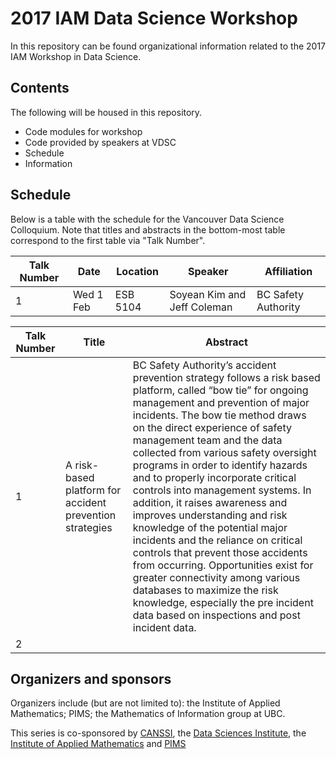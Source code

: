# 2017 IAM Data Science Workshop

In this repository can be found organizational information related to the 2017
IAM Workshop in Data Science.

## Contents
The following will be housed in this repository. 
* Code modules for workshop
* Code provided by speakers at VDSC
* Schedule
* Information

## Schedule

Below is a table with the schedule for the Vancouver Data Science Colloquium. Note that titles and abstracts in the bottom-most table correspond to the first table via "Talk Number". 


|Talk Number | Date      | Location | Speaker                     | Affiliation         | 
|------------|-----------|----------|-----------------------------|---------------------|
| 1          | Wed 1 Feb | ESB 5104 | Soyean Kim and Jeff Coleman | BC Safety Authority |

| Talk Number | Title       | Abstract   |
|---------|-----------------|------------|
| 1 | A risk-based platform for accident prevention strategies | BC Safety Authority’s accident prevention strategy follows a risk based platform, called “bow tie” for ongoing management and prevention of major incidents. The bow tie method draws on the direct experience of safety management team and the data collected from various safety oversight programs in order to identify hazards and to properly incorporate critical controls into management systems. In addition, it raises awareness and improves understanding and risk knowledge of the potential major incidents and the reliance on critical controls that prevent those accidents from occurring.  Opportunities exist for greater connectivity among various databases to maximize the risk knowledge, especially the pre incident data based on inspections and post incident data. |
| 2 | | |

## Organizers and sponsors
Organizers include (but are not limited to): the Institute of Applied Mathematics; PIMS; the Mathematics of Information group at UBC.

This series is co-sponsored by [CANSSI](http://www.canssi.ca), the [Data Sciences Institute](https://dsi.ubc.ca), the [Institute of Applied Mathematics](http://www.iam.ubc.ca) and [PIMS](https://www.pims.math.ca/)
